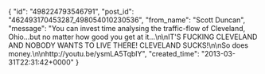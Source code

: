  {
   "id": "498224793546791",
   "post_id": "462493170453287_498054010230536",
   "from_name": "Scott Duncan",
   "message": "You can invest time analysing the traffic-flow of Cleveland, Ohio...but no matter how good you get at it...\n\nIT'S FUCKING CLEVELAND AND NOBODY WANTS TO LIVE THERE! CLEVELAND SUCKS!\n\nSo does money.\n\nhttp://youtu.be/ysmLA5TqbIY",
   "created_time": "2013-03-31T22:31:42+0000"
 }
